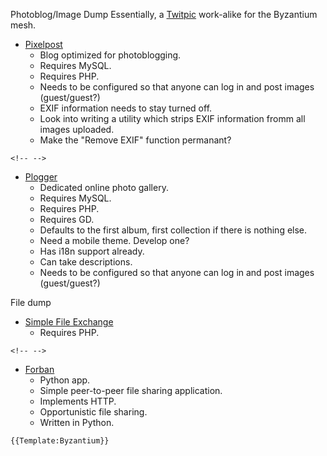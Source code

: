 Photoblog/Image Dump Essentially, a [Twitpic](http://twitpic.com)
work-alike for the Byzantium mesh.

-   [Pixelpost](http://www.pixelpost.org/)
    -   Blog optimized for photoblogging.
    -   Requires MySQL.
    -   Requires PHP.
    -   Needs to be configured so that anyone can log in and post images
        (guest/guest?)
    -   EXIF information needs to stay turned off.
    -   Look into writing a utility which strips EXIF information fromm
        all images uploaded.
    -   Make the "Remove EXIF" function permanant?

```{=html}
<!-- -->
```
-   [Plogger](http://www.plogger.org/)
    -   Dedicated online photo gallery.
    -   Requires MySQL.
    -   Requires PHP.
    -   Requires GD.
    -   Defaults to the first album, first collection if there is
        nothing else.
    -   Need a mobile theme. Develop one?
    -   Has i18n support already.
    -   Can take descriptions.
    -   Needs to be configured so that anyone can log in and post images
        (guest/guest?)

File dump

-   [Simple File Exchange](https://github.com/TlhanGhun/SiFiEx)
    -   Requires PHP.

```{=html}
<!-- -->
```
-   [Forban](http://www.foo.be/forban/)
    -   Python app.
    -   Simple peer-to-peer file sharing application.
    -   Implements HTTP.
    -   Opportunistic file sharing.
    -   Written in Python.

```{=mediawiki}
{{Template:Byzantium}}
```
